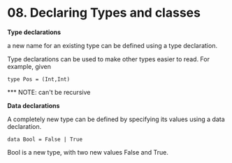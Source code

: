 # 08. Declaring Types and classes

**Type declarations**

a new name for an existing type can be defined using a type declaration.

Type declarations can be used to make other types easier to read. For example, given
```
type Pos = (Int,Int)
```
*** NOTE: can't be recursive

**Data declarations**

A completely new type can be defined by specifying its values using a data declaration.
```
data Bool = False | True
```
Bool is a new type, with two new values False and True.
